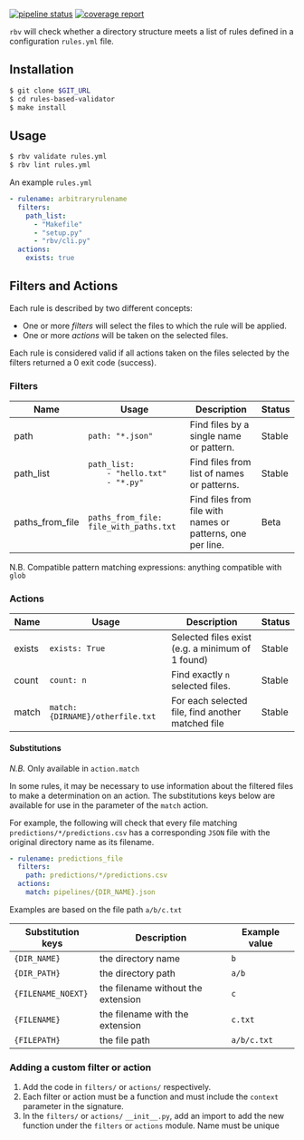 [![pipeline status](https://gitlab.com/prometheuscomputing/rules-based-validator/badges/develop/pipeline.svg)][git_url]
[![coverage report](https://gitlab.com/prometheuscomputing/rules-based-validator/badges/develop/coverage.svg)][git_url]

[git_url]: https://gitlab.com/prometheuscomputing/rules-based-validator/commits/develop

`rbv` will check whether a directory structure meets a list of rules defined
in a configuration `rules.yml` file.

## Installation

```bash
$ git clone $GIT_URL
$ cd rules-based-validator
$ make install
```

## Usage

```bash
$ rbv validate rules.yml
$ rbv lint rules.yml
```

An example `rules.yml`
```yaml
- rulename: arbitraryrulename
  filters:
    path_list:
      - "Makefile"
      - "setup.py"
      - "rbv/cli.py"
  actions:
    exists: true
```

## Filters and Actions

Each rule is described by two different concepts:
* One or more *filters* will select the files to which the rule will be applied.
* One or more *actions* will be taken on the selected files.

Each rule is considered valid if all actions taken on the files
selected by the filters returned a 0 exit code (success).

### Filters


|  Name   | Usage         | Description                                        | Status  |  
|---------|---------------|----------------------------------------------------|---|
| path    | `path: "*.json"`  | Find files by a single name or pattern.  | Stable  |   
| path_list | `path_list:`<br/>`    - "hello.txt"`<br/>`    - "*.py"` | Find files from list of names or patterns. | Stable  |   
| paths_from_file  | `paths_from_file: file_with_paths.txt`| Find files from file with names or patterns, one per line.  | Beta  |   

N.B. Compatible pattern matching expressions: anything compatible with `glob`


### Actions

|  Name   | Usage         | Description                                        | Status  |  
|---------|---------------|----------------------------------------------------|---|
| exists  | `exists: True`| Selected files exist (e.g. a minimum of 1 found)   | Stable  |   
| count   | `count: n`    | Find exactly `n` selected files.                   | Stable  |   
| match   | `match: {DIRNAME}/otherfile.txt`            | For each selected file, find another matched file  | Stable  |   

#### Substitutions

*N.B.* Only available in `action.match`

In some rules, it may be necessary to use information about the filtered files to make a determination on an action. The substitutions keys below are available for use in the parameter of the `match` action.

For example, the following will check that every file matching `predictions/*/predictions.csv` has a corresponding `JSON` file with the original directory name as its filename.

```yaml
- rulename: predictions_file
  filters:
    path: predictions/*/predictions.csv
  actions:
    match: pipelines/{DIR_NAME}.json
```

Examples are based on the file path `a/b/c.txt`

| Substitution keys  |   Description                      |Example value|
|--------------------|------------------------------------|-------------|
| `{DIR_NAME}`       |  the directory name                | `b`         |
| `{DIR_PATH}`       |  the directory path                | `a/b`       |
| `{FILENAME_NOEXT}` | the filename without the extension | `c`         |
| `{FILENAME}`       | the filename with the extension    | `c.txt`     |
| `{FILEPATH}`       | the file path                      | `a/b/c.txt` |


### Adding a custom filter or action

1. Add the code in `filters/` or `actions/` respectively.
2. Each filter or action must be a function and must include the `context` parameter in the signature.
3. In the `filters/` or `actions/` `__init__.py`, add an import to add the new function under the
`filters` or `actions` module.
Name must be unique
